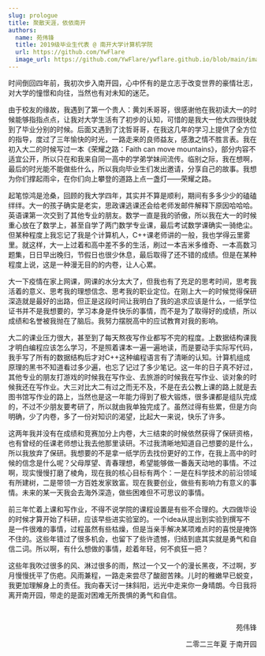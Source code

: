 ```yaml
---
slug: prologue
title: 聚散天涯，依依南开
authors:
  name: 苑伟锋
  title: 2019级毕业生代表 @ 南开大学计算机学院
  url: https://github.com/YwFlare
  image_url: https://github.com/YwFlare/ywflare.github.io/blob/main/images/android-chrome-512x512.png?raw=true
---
```


时间倒回四年前，我初次步入南开园，心中怀有的是立志于改变世界的豪情壮志，对大学的憧憬和向往，当然也有对未知的迷茫。
<!--truncate-->
由于校友的缘故，我遇到了第一个贵人：黄刘禾哥哥，很感谢他在我初读大一的时候能够指指点点，让我对大学生活有了初步的认知，可惜的是我大一他大四很快就到了毕业分别的时候。后面又遇到了沈哲哥哥，在我这几年的学习上提供了全方位的指导，度过了三年愉快的时光，一路走来的良师益友，感激之情不胜言表。我在初入大二的时候写过一本《荣耀之路：Faith can move mountains》，部分内容不适宜公开，所以只在和我来自同一高中的学弟学妹间流传。临别之际，我在想啊，最后的时光能不能做些什么，所以我向毕业生们发出邀请，分享自己的故事。我想为你们撑起雨伞，在你们向上攀登的道路上点一盏灯——荣耀之路。

起笔惊鸿是沧桑，回顾的我大学四年，其实并不算是顺利，期间有多多少少的磕磕绊绊。大一的孩子确实是老实，思政课逃课还会给老师发邮件解释下原因哈哈哈。英语课第一次交到了其他专业的朋友。数学一直是我的骄傲，所以我在大一的时候重心放在了数学上，甚至自学了两门数学专业课，最后考试数学课确实一骑绝尘。但某种程度上我忘记了我是个计算机人，C++课老师讲的一般，我也学得云里雾里。就这样，大一上过着和高中差不多的生活，刷过一本吉米多维奇、一本高数习题集，日日早出晚归，节假日也很少休息，最后取得了还不错的成绩。但是在某种程度上说，这是一种漫无目的的内卷，让人心累。

大一下疫情在家上网课，网课的水分太大了，但我也有了充足的思考时间，思考我活着的意义、思考我的理想信念、思考我的职业定位。在刚上大一的时候觉得保研深造就是最好的出路，但正是这段时间让我明白了我的追求应该是什么，一纸学位证书并不是我想要的，学习本身是件快乐的事情，而不是为了取得好的成绩，所以成绩和名誉被我抛在了脑后。我努力摆脱高中的应试教育对我的影响。

大二的课业压力很大，甚至到了每天熬夜写作业都写不完的程度。上数据结构课我才明白编程应该怎么学习，不是照着课本一遍一遍地读，而是要动手实际写代码，我手写了所有的数据结构后才对C++这种编程语言有了清晰的认知。计算机组成原理的黑书不知道看过多少遍，也忘了记过了多少笔记。这一年的日子真不好过，其他专业的朋友打游戏的时候我在写作业、去旅游的时候我在写作业、谈对象的时候我还在写作业。大三对比大二有过之而无不及，不是在去公教上课的路上就是去图书馆写作业的路上，当然也是这一年能力得到了极大锻炼，很多课都是组队完成的，不过不少朋友要考研了，所以就由我单独完成了。虽然过得有些累，但是方向明确，少了内卷，多了一份对知识的渴望，比起大一来说，快乐了许多。

这两年我并没有在成绩和竞赛加分上内卷，大三结束的时候依然获得了保研资格，也有曾经的任课老师想让我去他那里读研。不过我清晰地知道自己想要的是什么，所以我放弃了保研。我想要的不是拿一纸学历去找份更好的工作，在我上高中的时候的信念是什么呢？父母厚望、青春理想，希望能够做一番轰天动地的事情。不过啊，现实慢慢打磨了棱角，现在我的核心目标有两个：一是在科学技术的前沿领域有所建树，二是带领一方百姓发家致富。现在我要创业，做些有影响力有意义的事情。未来的某一天我会去海外深造，做些困难但不可思议的事情。

前三年忙着上课和写作业，不得不说学院的课程设置是有些不合理的。大四做毕设的时候才算开始了科研，应该早些进实验室的。一个idea从提出到实验到撰写不是一件很难的事情，过程虽然有些枯燥，但是当亲手解决某项难点时的喜悦是掩饰不住的。这些年错过了很多机会，也留下了些许遗憾，归结到底其实就是勇气和自信二词。所以啊，有什么想做的事情，趁着年轻，何不疯狂一把？

这些年我吹过很多的风、淋过很多的雨，熬过一个又一个的漫长黑夜，不过啊，岁月慢慢抚平了伤疤。风雨兼程，一路走来尝尽了酸甜苦辣。儿时的稚嫩早已蜕变，我更加理解身上的责任。我向春天讨一抹斜阳，远光中走来你一身晴朗。今日我将离开南开园，带走的是面对困难无所畏惧的勇气和自信。

<br/>

<p align="right">苑伟锋　　　</p>
<p align="right">二零二三年夏 于南开园</p>  
